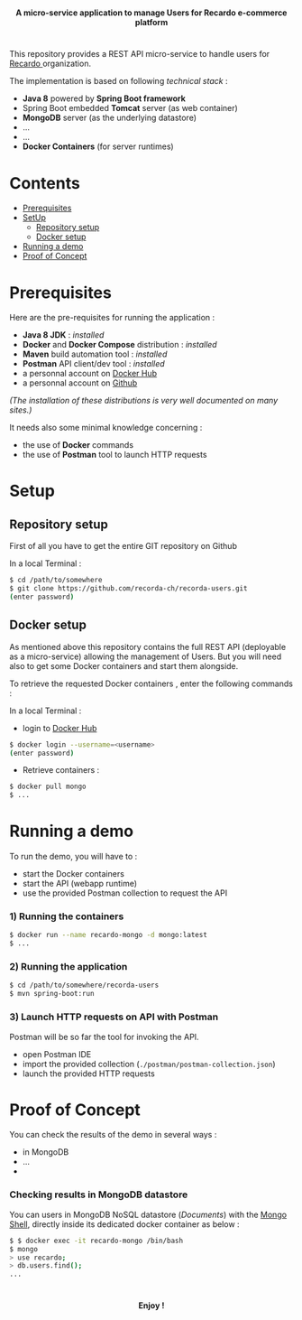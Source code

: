 #

<p align="center">
    <strong>A micro-service application to manage Users for Recardo e-commerce platform</strong>
</p>

#


This repository provides a REST API micro-service to handle users for [Recardo ](https://github.com/recorda-ch) organization. 

The implementation is based on following *technical stack* :
- **Java 8** powered by **Spring Boot framework**
- Spring Boot embedded **Tomcat** server (as web container)
- **MongoDB** server (as the underlying datastore)
- ...
- ...
- **Docker Containers** (for server runtimes)

# Contents

- [Prerequisites](#prerequisites)
- [SetUp](#setup)
  - [Repository setup](#repository-setup) 
  - [Docker setup](#docker-setup) 
- [Running a demo](#running-a-demo)
- [Proof of Concept](#proof-of-concept)

# Prerequisites
Here are the pre-requisites for running the application :
- **Java 8 JDK** : *installed*
- **Docker** and **Docker Compose** distribution : *installed*
- **Maven**  build automation tool : *installed*
- **Postman** API client/dev tool : *installed*
- a personnal account on [Docker Hub](https://hub.docker.com/) 
- a personnal account on [Github](https://github.com/)

*(The installation of these distributions is very well documented on many sites.)*

It needs also some minimal knowledge concerning :
- the use of **Docker** commands
- the use of **Postman** tool to launch HTTP requests


# Setup

## Repository setup
First of all you have to get the entire GIT repository on Github

In a local Terminal :
```bash
$ cd /path/to/somewhere
$ git clone https://github.com/recorda-ch/recorda-users.git
(enter password)
```

## Docker setup
As mentioned above this repository contains the full REST API (deployable as a micro-service) allowing the management of Users. But you will need also to get some Docker containers and start them alongside.

To retrieve the requested Docker containers , enter the following commands :

In a local Terminal :
- login to [Docker Hub](https://hub.docker.com/) 
```bash
$ docker login --username=<username>
(enter password)
```
- Retrieve containers :
```bash
$ docker pull mongo
$ ...
```

# Running a demo

To run the demo, you will have to :
- start the Docker containers
- start the API (webapp runtime)
- use the provided Postman collection to request the API

### 1) Running the containers
```bash
$ docker run --name recardo-mongo -d mongo:latest
$ ...
```
### 2) Running the application
```bash
$ cd /path/to/somewhere/recorda-users
$ mvn spring-boot:run
```
### 3) Launch HTTP requests on API with Postman
Postman will be so far the tool for invoking the API.
- open Postman IDE
- import the provided collection (``./postman/postman-collection.json``)
- launch the provided HTTP requests 

# Proof of Concept

You can check the results of the demo in several ways :
 - in MongoDB
 - ...
 - 
### Checking results in MongoDB datastore
You can users in MongoDB NoSQL datastore (*Documents*) with the [Mongo Shell](https://docs.mongodb.com/manual/mongo/), directly inside its dedicated docker container as below :
```bash
$ $ docker exec -it recardo-mongo /bin/bash
$ mongo
> use recardo;
> db.users.find();
...
```
# 
<p align="center">
    <strong>Enjoy !</strong>
</p>

#

